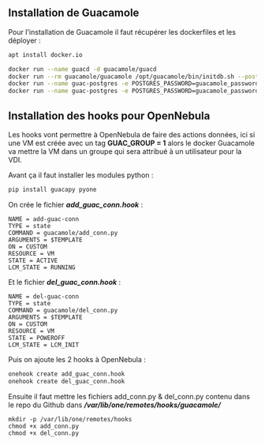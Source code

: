 ## Installation de Guacamole

Pour l'installation de Guacamole il faut récupérer les dockerfiles et les déployer :

```bash
apt install docker.io
```
```bash
docker run --name guacd -d guacamole/guacd
docker run --rm guacamole/guacamole /opt/guacamole/bin/initdb.sh --postgres > script/initdb.sql
docker run --name guac-postgres -e POSTGRES_PASSWORD=guacamole_password -e POSTGRES_DB=guacamole_db -e POSTGRES_USER=guacamole_user -v $PWD/script:/docker-entrypoint-initdb.d -d postgres:9.6.23
docker run --name guac-postgres -e POSTGRES_PASSWORD=guacamole_password -e POSTGRES_DB=guacamole_db -e POSTGRES_USER=guacamole_user -v $PWD/script:/docker-entrypoint-initdb.d -d postgres:9.6.23
```

## Installation des hooks pour OpenNebula

Les hooks vont permettre à OpenNebula de faire des actions données, ici si une VM est créée avec un tag **GUAC_GROUP = 1** alors le docker Guacamole va mettre la VM dans un groupe qui sera attribué à un utilisateur pour la VDI.

Avant ça il faut installer les modules python :
```bash
pip install guacapy pyone
```

On crée le fichier ***add_guac_conn.hook*** :

```
NAME = add-guac-conn
TYPE = state
COMMAND = guacamole/add_conn.py
ARGUMENTS = $TEMPLATE
ON = CUSTOM
RESOURCE = VM
STATE = ACTIVE
LCM_STATE = RUNNING
```

Et le fichier ***del_guac_conn.hook*** :
```
NAME = del-guac-conn
TYPE = state
COMMAND = guacamole/del_conn.py
ARGUMENTS = $TEMPLATE
ON = CUSTOM
RESOURCE = VM
STATE = POWEROFF
LCM_STATE = LCM_INIT
```

Puis on ajoute les 2 hooks à OpenNebula :
```bash
onehook create add_guac_conn.hook
onehook create del_guac_conn.hook
```

Ensuite il faut mettre les fichiers add_conn.py & del_conn.py contenu dans le repo du Github dans ***/var/lib/one/remotes/hooks/guacamole/***

```
mkdir -p /var/lib/one/remotes/hooks
chmod +x add_conn.py
chmod +x del_conn.py
```

